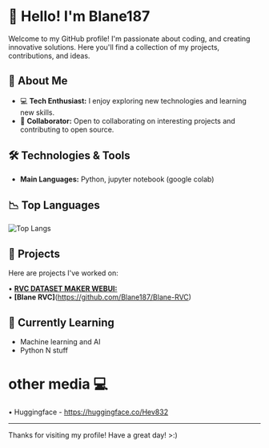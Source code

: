 # 👋 Hello! I'm Blane187

Welcome to my GitHub profile! I'm passionate about coding, and creating innovative solutions. Here you'll find a collection of my projects, contributions, and ideas.

## 🚀 About Me

- 💻 **Tech Enthusiast:** I enjoy exploring new technologies and learning new skills.
- 🤝 **Collaborator:** Open to collaborating on interesting projects and contributing to open source.

## 🛠️ Technologies & Tools

- **Main Languages:** Python, jupyter notebook (google colab)


## 📉 Top Languages
![Top Langs](https://github-readme-stats.vercel.app/api/top-langs/?username=Blane187&layout=compact&theme=dark)

## 📂 Projects

Here are projects I've worked on:

• **[RVC DATASET MAKER WEBUI:](https://github.com/Blane187/rvc-dataset-maker-webui.git)**<br> • **[Blane RVC]**(https://github.com/Blane187/Blane-RVC)

## 🌱 Currently Learning

- Machine learning and AI
- Python N stuff

# other media 💻

• Huggingface - https://huggingface.co/Hev832

---

Thanks for visiting my profile! Have a great day! >:)
